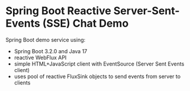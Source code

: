 # Spring Boot Reactive Server-Sent-Events (SSE) Chat Demo
Spring Boot demo service using:
- Spring Boot 3.2.0 and Java 17
- reactive WebFlux API
- simple HTML+JavaScript client with EventSource (Server Sent Events client)
- uses pool of reactive FluxSink objects to send events from server to clients

